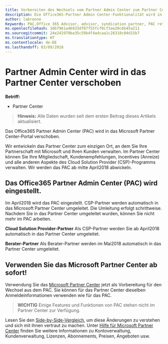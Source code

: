 ```yaml
---
title: Vorbereiten des Wechsels vom Partner Admin Center zum Partner Center | Partner Center
description: Die Office365-Partner Admin Center-Funktionalität wird in das Partner Center verschoben.
author: labrenne
Keywords: PAC,Office 365 Advisor, advisor, syndication partner, PAC retire, PAC retiring
ms.openlocfilehash: 3db7961a46933df87f55fcf0cf3ae20c6b45a211
ms.sourcegitcommit: 24e241970ba35c59b4f4adcaa1c26318c04d15b7
ms.translationtype: HT
ms.contentlocale: de-DE
ms.lasthandoff: 03/09/2018
---
```

# <a name="partner-admin-center-is-moving-to-partner-center"></a>Partner Admin Center wird in das Partner Center verschoben

**Betriff:**

-  Partner Center

>**Hinweis:** Alle Daten wurden seit dem ersten Beitrag dieses Artikels aktualisiert.

Das Office365 Partner Admin Center (PAC) wird in das Microsoft Partner Center-Portal verschoben.

Wir entwickeln das Partner Center zum einzigen Ort, an dem Sie Ihre Partnerschaft mit Microsoft und Ihren Kunden verwalten. Im Partner Center können Sie Ihre Mitgliedschaft, Kundenempfehlungen, Incentives (Anreize) und alle anderen Aspekte des Cloud Solution Provider (CSP)-Programms verwalten. Wir werden das PAC ab mitte April2018 abwickeln.

## <a name="the-office-365-partner-admin-center-pac-will-be-retired"></a>Das Office365 Partner Admin Center (PAC) wird eingestellt.

Im April2018 wird das PAC eingestellt. CSP-Partner werden automatisch in das Microsoft Partner Center umgeleitet. Die Umleitung erfolgt schrittweise. Nachdem Sie in das Partner Center umgeleitet wurden, können Sie nicht mehr im PAC arbeiten. 

**Cloud Solution Provider-Partner** Als CSP-Partner werden Sie ab April2018 automatisch in das Partner Center umgeleitet. 

**Berater-Partner** Als Berater-Partner werden im Mai2018 automatisch in das Partner Center umgeleitet.


## <a name="start-using-the-microsoft-partner-center-now"></a>Verwenden Sie das Microsoft Partner Center ab sofort!

Verwendung Sie das [Microsoft Partner Center](https://partnercenter.microsoft.com/)  jetzt als Vorbereitung für den Wechsel aus dem PAC.  Sie können für das Partner Center dieselben Anmeldeinformationen verwenden wie für das PAC. 

>**WICHTIG** Einige Features und Funktionen von PAC stehen nicht im Partner Center zur Verfügung.

 Lesen Sie den [Side-by-Side-Vergleich](moving-from-pac-to-pc.md), um diese Änderungen zu verstehen und sich mit ihnen vertraut zu machen.  Unter [Hilfe für Microsoft Partner Center](https://partnercenter.microsoft.com/partner/help) finden Sie weitere Informationen zu Kontoverwaltung, Kundenverwaltung, Lizenzen, Abonnements, Preisen, Angeboten usw.

 